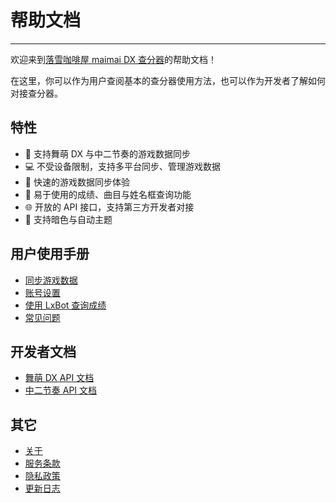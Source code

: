 # 帮助文档

---

欢迎来到[落雪咖啡屋 maimai DX 查分器](/)的帮助文档！

在这里，你可以作为用户查阅基本的查分器使用方法，也可以作为开发者了解如何对接查分器。

## 特性

- 📱 支持舞萌 DX 与中二节奏的游戏数据同步
- 💻 不受设备限制，支持多平台同步、管理游戏数据
- 🚀 快速的游戏数据同步体验
- 🤩 易于使用的成绩、曲目与姓名框查询功能
- 🌐 开放的 API 接口，支持第三方开发者对接
- 🌈 支持暗色与自动主题

## 用户使用手册

- [同步游戏数据](/docs/sync)
- [账号设置](/docs/settings)
- [使用 LxBot 查询成绩](/docs/lxbot)
- [常见问题](/docs/faq)

## 开发者文档

- [舞萌 DX API 文档](/docs/api/maimai)
- [中二节奏 API 文档](/docs/api/chunithm)

## 其它

- [关于](/docs/about)
- [服务条款](/docs/terms-of-use)
- [隐私政策](/docs/privacy-policy)
- [更新日志](/docs/changelog)